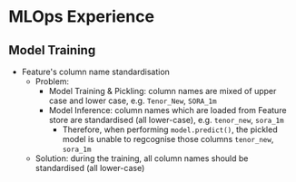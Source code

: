 # MLOps Experience

## Model Training

- Feature's column name standardisation
  - Problem:
    - Model Training & Pickling: column names are mixed of upper case and lower case, e.g. `Tenor_New`, `SORA_1m`
    - Model Inference: column names which are loaded from Feature store are standardised (all lower-case), e.g. `tenor_new`, `sora_1m`
      - Therefore, when performing `model.predict()`, the pickled model is unable to regcognise those columns `tenor_new`, `sora_1m`
  - Solution: during the training, all column names should be standardised (all lower-case)
